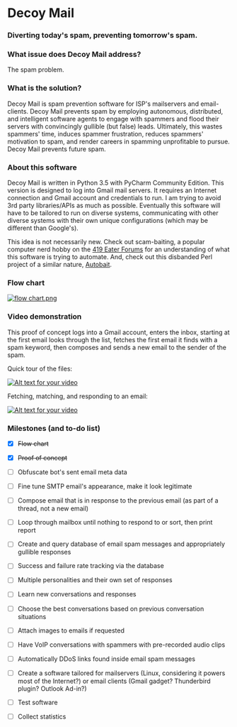 # Decoy Mail
### Diverting today's spam, preventing tomorrow's spam.



### What issue does Decoy Mail address?

The spam problem.

### What is the solution?

Decoy Mail is spam prevention software for ISP's mailservers and email-clients. Decoy Mail prevents spam by employing autonomous, distributed, and intelligent software agents to engage with spammers and flood their servers with convincingly gullible (but false) leads. Ultimately, this wastes spammers' time, induces spammer frustration, reduces spammers' motivation to spam, and render careers in spamming unprofitable to pursue. Decoy Mail prevents future spam.

### About this software

Decoy Mail is written in Python 3.5 with PyCharm Community Edition. This version is designed to log into Gmail mail servers. It requires an Internet connection and Gmail account and credentials to run. I am trying to avoid 3rd party libraries/APIs as much as possible. Eventually this software will have to be tailored to run on diverse systems, communicating with other diverse systems with their own unique configurations (which may be different than Google's).

This idea is not necessarily new. Check out scam-baiting, a popular computer nerd hobby on the [419 Eater Forums](http://www.419eater.com/) for an understanding of what this software is trying to automate. And, check out this disbanded Perl project of a similar nature, [Autobait](http://www.autobait.com/).

### Flow chart

[![flow chart.png](http://s10.postimg.org/4czq6yyk9/flow_chart.png)](http://postimg.org/image/d80khhncl/)

### Video demonstration

This proof of concept logs into a Gmail account, enters the inbox, starting at the first email looks through the list, fetches the first email it finds with a spam keyword, then composes and sends a new email to the sender of the spam.

Quick tour of the files:

[![Alt text for your video](http://img.youtube.com/vi/HqinRVduHdA/0.jpg)](http://www.youtube.com/watch?v=HqinRVduHdA)

Fetching, matching, and responding to an email:

[![Alt text for your video](http://img.youtube.com/vi/p-Qi0shD78Y/0.jpg)](http://www.youtube.com/watch?v=p-Qi0shD78Y)


### Milestones (and to-do list)

- [x] ~~Flow chart~~
- [x] ~~Proof of concept~~
- [ ] Obfuscate bot's sent email meta data
- [ ] Fine tune SMTP email's appearance, make it look legitimate
- [ ] Compose email that is in response to the previous email (as part of a thread, not a new email)
- [ ] Loop through mailbox until nothing to respond to or sort, then print report
- [ ] Create and query database of email spam messages and appropriately gullible responses
- [ ] Success and failure rate tracking via the database
- [ ] Multiple personalities and their own set of responses
- [ ] Learn new conversations and responses
- [ ] Choose the best conversations based on previous conversation situations
- [ ] Attach images to emails if requested
- [ ] Have VoIP conversations with spammers with pre-recorded audio clips
- [ ] Automatically DDoS links found inside email spam messages
- [ ] Create a software tailored for mailservers (Linux, considering it powers most of the Internet?) or email clients (Gmail gadget? Thunderbird plugin? Outlook Ad-in?)
- [ ] Test software
- [ ] Collect statistics

